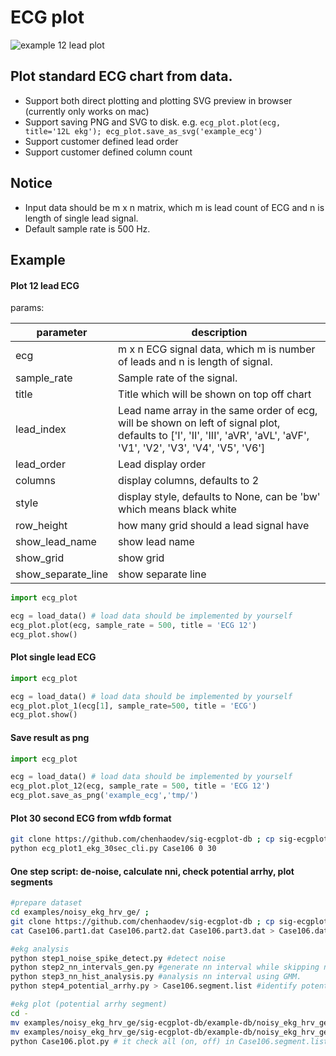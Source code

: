 # ECG plot

![example 12 lead plot](https://github.com/chenhaodev/biosig_ecg_plot/blob/master/example_ecg.png)

## Plot standard ECG chart from data.
* Support both direct plotting and plotting SVG preview in browser (currently only works on mac)
* Support saving PNG and SVG to disk. e.g. `ecg_plot.plot(ecg, title='12L ekg'); ecg_plot.save_as_svg('example_ecg')`
* Support customer defined lead order
* Support customer defined column count

## Notice
* Input data should be m x n matrix, which m is lead count of ECG and n is length of single lead signal.
* Default sample rate is 500 Hz.

## Example


#### Plot 12 lead ECG


params:

|parameter|description|
| --- | --- |
|ecg        | m x n ECG signal data, which m is number of leads and n is length of signal. |
|sample_rate| Sample rate of the signal. |
|title      | Title which will be shown on top off chart
|lead_index | Lead name array in the same order of ecg, will be shown on left of signal plot, defaults to ['I', 'II', 'III', 'aVR', 'aVL', 'aVF', 'V1', 'V2', 'V3', 'V4', 'V5', 'V6'] |
|lead_order | Lead display order |
|columns    | display columns, defaults to 2 |
|style      | display style, defaults to None, can be 'bw' which means black white |
|row_height |   how many grid should a lead signal have |
|show_lead_name | show lead name |
|show_grid      | show grid |
|show_separate_line  | show separate line |


```python
import ecg_plot

ecg = load_data() # load data should be implemented by yourself 
ecg_plot.plot(ecg, sample_rate = 500, title = 'ECG 12')
ecg_plot.show()
```

#### Plot single lead ECG

```python
import ecg_plot

ecg = load_data() # load data should be implemented by yourself 
ecg_plot.plot_1(ecg[1], sample_rate=500, title = 'ECG')
ecg_plot.show()
```

#### Save result as png

```python
import ecg_plot

ecg = load_data() # load data should be implemented by yourself 
ecg_plot.plot_12(ecg, sample_rate = 500, title = 'ECG 12')
ecg_plot.save_as_png('example_ecg','tmp/')
```

#### Plot 30 second ECG from wfdb format
```bash
git clone https://github.com/chenhaodev/sig-ecgplot-db ; cp sig-ecgplot-db/example-db/noisy_ekg_hrv_ge/* . ; cat Case106.part1.dat Case106.part2.dat Case106.part3.dat > Case106.dat ; 
python ecg_plot1_ekg_30sec_cli.py Case106 0 30
```

#### One step script: de-noise, calculate nni, check potential arrhy, plot segments
```bash
#prepare dataset
cd examples/noisy_ekg_hrv_ge/ ; 
git clone https://github.com/chenhaodev/sig-ecgplot-db ; cp sig-ecgplot-db/example-db/noisy_ekg_hrv_ge/* . ; 
cat Case106.part1.dat Case106.part2.dat Case106.part3.dat > Case106.dat ; rm Case106.part* ; 

#ekg analysis
python step1_noise_spike_detect.py #detect noise    
python step2_nn_intervals_gen.py #generate nn interval while skipping noise period. 
python step3_nn_hist_analysis.py #analysis nn interval using GMM. 
python step4_potential_arrhy.py > Case106.segment.list #identify potential arrhy segment.

#ekg plot (potential arrhy segment)
cd - 
mv examples/noisy_ekg_hrv_ge/sig-ecgplot-db/example-db/noisy_ekg_hrv_ge/nni-results/img/Case106.plot.py . 
mv examples/noisy_ekg_hrv_ge/sig-ecgplot-db/example-db/noisy_ekg_hrv_ge/Case106.dat . 
python Case106.plot.py # it check all (on, off) in Case106.segment.list, iteratively call function eca_plot1_eka_30sec_cli.py to plot png. 
```
